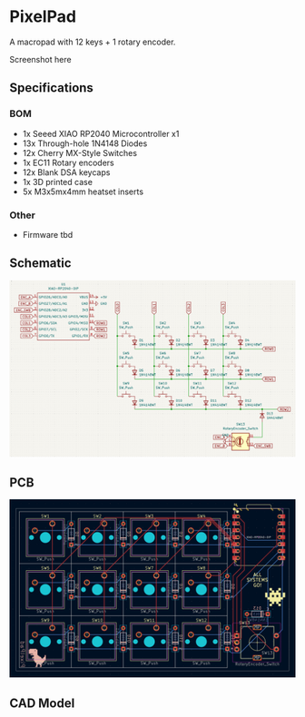 # PixelPad

A macropad with 12 keys + 1 rotary encoder.

Screenshot here

## Specifications

### BOM

- 1x Seeed XIAO RP2040 Microcontroller x1
- 13x Through-hole 1N4148 Diodes
- 12x Cherry MX-Style Switches
- 1x EC11 Rotary encoders
- 12x Blank DSA keycaps
- 1x 3D printed case
- 5x M3x5mx4mm heatset inserts

### Other

- Firmware tbd

## Schematic

![Schematic](/assets/schematic_screenshot.png)

## PCB

![Schematic](/assets/pcb_screenshot.png)

## CAD Model
